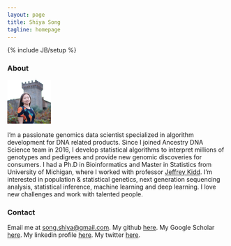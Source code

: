```yaml
---
layout: page
title: Shiya Song
tagline: homepage
---
```

{% include JB/setup %}

### About
<img src="Images/Shiya.jpg" width="100" height="100">&nbsp;

I’m a passionate genomics data scientist specialized in algorithm development for DNA related products. Since I joined Ancestry DNA Science team in 2016, I develop statistical algorithms to interpret millions of genotypes and pedigrees and provide new genomic discoveries for consumers. I had a Ph.D in Bioinformatics and Master in Statistics from University of Michigan, where I worked with professor [Jeffrey Kidd](http://genome.med.umich.edu/kidd-lab/). I’m interested in population & statistical genetics, next generation sequencing analysis, statistical inference, machine learning and deep learning. I love new challenges and work with talented people. 

### Contact
Email me at song.shiya@gmail.com. My github [here](https://github.com/songsy). My Google Scholar [here](https://scholar.google.com/citations?hl=en&user=C5SDwxkAAAAJ&view_op=list_works&sortby=pubdate). My linkedin profile [here](https://www.linkedin.com/in/shiya-song-35169643/). My twitter [here](https://twitter.com/ShiyaSong).

<!---
### Posts 
<ul class="posts">
  {% for post in site.posts %}
    <li><span>{{ post.date | date_to_string }}</span> &raquo; <a href="{{ BASE_PATH }}{{ post.url }}">{{ post.title }}</a></li>
  {% endfor %}
</ul>
--->


